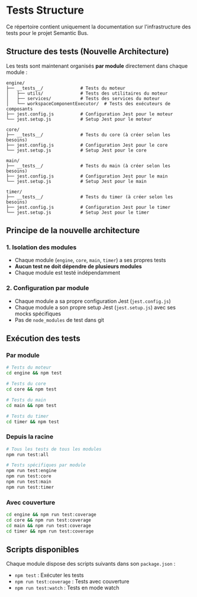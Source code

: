 # Tests Structure

Ce répertoire contient uniquement la documentation sur l'infrastructure des tests pour le projet Semantic Bus.

## Structure des tests (Nouvelle Architecture)

Les tests sont maintenant organisés **par module** directement dans chaque module :

```
engine/
├── __tests__/              # Tests du moteur
│   ├── utils/              # Tests des utilitaires du moteur
│   ├── services/           # Tests des services du moteur
│   └── workspaceComponentExecutor/  # Tests des exécuteurs de composants
├── jest.config.js          # Configuration Jest pour le moteur
└── jest.setup.js           # Setup Jest pour le moteur

core/
├── __tests__/              # Tests du core (à créer selon les besoins)
├── jest.config.js          # Configuration Jest pour le core
└── jest.setup.js           # Setup Jest pour le core

main/
├── __tests__/              # Tests du main (à créer selon les besoins)
├── jest.config.js          # Configuration Jest pour le main
└── jest.setup.js           # Setup Jest pour le main

timer/
├── __tests__/              # Tests du timer (à créer selon les besoins)
├── jest.config.js          # Configuration Jest pour le timer
└── jest.setup.js           # Setup Jest pour le timer
```

## Principe de la nouvelle architecture

### 1. Isolation des modules
- Chaque module (`engine`, `core`, `main`, `timer`) a ses propres tests
- **Aucun test ne doit dépendre de plusieurs modules**
- Chaque module est testé indépendamment        

### 2. Configuration par module
- Chaque module a sa propre configuration Jest (`jest.config.js`)
- Chaque module a son propre setup Jest (`jest.setup.js`) avec ses mocks spécifiques
- Pas de `node_modules` de test dans git

## Exécution des tests

### Par module

```bash
# Tests du moteur
cd engine && npm test

# Tests du core
cd core && npm test

# Tests du main
cd main && npm test

# Tests du timer
cd timer && npm test
```

### Depuis la racine

```bash
# Tous les tests de tous les modules
npm run test:all

# Tests spécifiques par module
npm run test:engine
npm run test:core
npm run test:main
npm run test:timer
```

### Avec couverture

```bash
cd engine && npm run test:coverage
cd core && npm run test:coverage
cd main && npm run test:coverage
cd timer && npm run test:coverage
```

## Scripts disponibles

Chaque module dispose des scripts suivants dans son `package.json` :

- `npm test` : Exécuter les tests
- `npm run test:coverage` : Tests avec couverture
- `npm run test:watch` : Tests en mode watch
